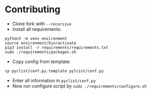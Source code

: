 Contributing
======

* Clone fork with `--recursive`
* Install all requirements:
```
python3 -m venv environment
source environment/bin/activate
pip3 install -r requirements/requirements.txt
sudo ./requirements/packages.sh
```
* Copy config from template:
```
cp pyclist/conf.py.template pylcist/conf.py
```
* Enter all information in `pyclist/conf.py`
* Now run configure script by `sudo ./requirements/configure.sh`
